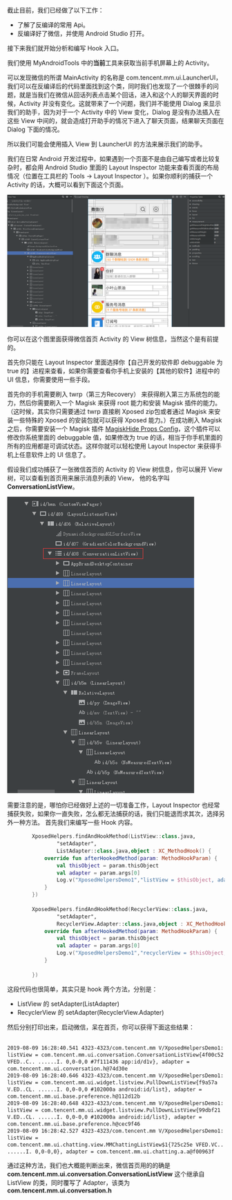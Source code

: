 截止目前，我们已经做了以下工作：
- 了解了反编译的常用 Api。
- 反编译好了微信，并使用 Android Studio 打开。

接下来我们就开始分析和编写 Hook 入口。

我们使用 MyAndroidTools 中的**当前**工具来获取当前手机屏幕上的 Activity。

可以发现微信的所谓 MainActivity 的名称是 com.tencent.mm.ui.LauncherUI，我们可以在反编译后的代码里面找到这个类，同时我们也发现了一个很棘手的问题，就是当我们在微信从回话列表点击某个回话，进入和这个人的聊天界面的时候，Activity 并没有变化。这就带来了一个问题，我们并不能使用 Dialog 来显示我们的助手，因为对于一个 Activity 中的 View 变化，Dialog 是没有办法插入在这些 View 中间的，就会造成打开助手的情况下进入了聊天页面，结果聊天页面在 Dialog 下面的情况。

所以我们可能会使用插入 View 到 LauncherUI 的方法来展示我们的助手。

我们在日常 Android 开发过程中，如果遇到一个页面不是由自己编写或者比较复杂时，都会用 Android Studio 里面的 Layout Inspector 功能来查看页面的布局情况（位置在工具栏的 Tools -> Layout Inspector ）。如果你顺利的捕获一个 Activity 的话，大概可以看到下面这个页面。

![](/resource/pict_4.png)

你可以在这个图里面获得微信首页 Activity 的 View 树信息，当然这个是有前提的。

首先你只能在 Layout Inspector 里面选择你【自己开发的软件即 debuggable 为 true 的】进程来查看，如果你需要查看你手机上安装的【其他的软件】进程中的 UI 信息，你需要使用一些手段。

首先你的手机需要刷入 twrp（第三方Recovery） 来获得刷入第三方系统包的能力，然后你需要刷入一个 Magisk 来获得 root 能力和安装 Magisk 插件的能力。（这时候，其实你只需要通过 twrp 直接刷 Xposed zip包或者通过 Magisk 来安装一些特殊的 Xposed 的安装包就可以获得 Xposed 能力。）在成功刷入 Magisk 之后，你需要安装一个 Magisk 插件 [MagiskHide Props Config](https://forum.xda-developers.com/apps/magisk/module-magiskhide-props-config-t3789228)，这个插件可以修改你系统里面的 debuggable 值，如果修改为 true 的话，相当于你手机里面的所有的应用都是可调试状态。这样你就可以轻松使用 Layout Inspector 来获得手机上任意软件上的 UI 信息了。

假设我们成功捕获了一张微信首页的 Activity 的 View 树信息，你可以展开 View 树，可以查看到首页用来展示消息列表的 View， 他的名字叫 **ConversationListView**。

![](/resource/pict_5.png)

需要注意的是，哪怕你已经做好上述的一切准备工作，Layout Inspector 也经常捕获失败，如果你一直失败，怎么都无法捕获的话，我们只能退而求其次，选择另外一种方法。
首先我们来编写一些 Hook 内容。

```kotlin
        XposedHelpers.findAndHookMethod(ListView::class.java,
                "setAdapter",
                ListAdapter::class.java,object : XC_MethodHook() {
            override fun afterHookedMethod(param: MethodHookParam) {
                val thisObject = param.thisObject
                val adapter = param.args[0]
                Log.v("XposedHelpersDemo1","listView = $thisObject, adapter = $adapter")
            }
        })

        XposedHelpers.findAndHookMethod(RecyclerView::class.java,
                "setAdapter",
                RecyclerView.Adapter::class.java,object : XC_MethodHook() {
            override fun afterHookedMethod(param: MethodHookParam) {
                val thisObject = param.thisObject
                val adapter = param.args[0]
                Log.v("XposedHelpersDemo1","recyclerView = $thisObject, adapter = $adapter")
            }

        })

```

这段代码也很简单，其实只是 hook 两个方法，分别是：
- ListView 的 setAdapter(ListAdapter)
- RecyclerView 的 setAdapter(RecyclerView.Adapter)

然后分别打印出来，启动微信，呆在首页，你可以获得下面这些结果：

```text

2019-08-09 16:28:40.541 4323-4323/com.tencent.mm V/XposedHelpersDemo1: listView = com.tencent.mm.ui.conversation.ConversationListView{4f00c52 VFED..C.. ......I. 0,0-0,0 #7f111436 app:id/d1v}, adapter = com.tencent.mm.ui.conversation.h@74d30e
2019-08-09 16:28:40.646 4323-4323/com.tencent.mm V/XposedHelpersDemo1: listView = com.tencent.mm.ui.widget.listview.PullDownListView{f9a57a V.ED..CL. ......I. 0,0-0,0 #102000a android:id/list}, adapter = com.tencent.mm.ui.base.preference.h@112d12b
2019-08-09 16:28:40.648 4323-4323/com.tencent.mm V/XposedHelpersDemo1: listView = com.tencent.mm.ui.widget.listview.PullDownListView{99dbf21 V.ED..CL. ......I. 0,0-0,0 #102000a android:id/list}, adapter = com.tencent.mm.ui.base.preference.h@cec9f46
2019-08-09 16:28:42.527 4323-4323/com.tencent.mm V/XposedHelpersDemo1: listView = com.tencent.mm.ui.chatting.view.MMChattingListView$1{725c25e VFED.VC.. ......I. 0,0-0,0}, adapter = com.tencent.mm.ui.chatting.a.a@f00963f
```

通过这种方法，我们也大概能判断出来，微信首页用的的确是 **com.tencent.mm.ui.conversation.ConversationListView** 这个继承自 ListView 的类，同时覆写了 Adapter，该类为 **com.tencent.mm.ui.conversation.h**